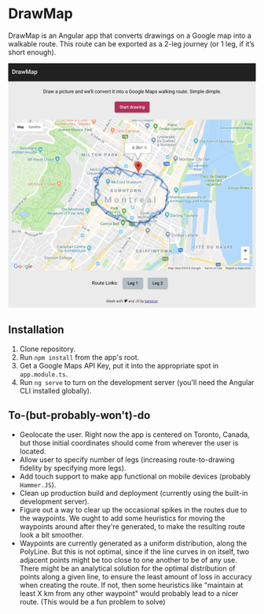 # DrawMap

DrawMap is an Angular app that converts drawings on a Google map into a walkable route. This route can be exported as
 a 2-leg journey (or 1 leg, if it’s short enough).
 
![DrawMap UI](https://raw.githubusercontent.com/kamirov/drawmap/master/cover.png)
 
## Installation
1. Clone repository.
1. Run `npm install` from the app's root.
1. Get a Google Maps API Key, put it into the appropriate spot in `app.module.ts`.
1. Run `ng serve` to turn on the development server (you'll need the Angular CLI installed globally).
 
## To-(but-probably-won't)-do
- Geolocate the user. Right now the app is centered on Toronto, Canada, but those initial coordinates should come 
from wherever the user is located.
- Allow user to specify number of legs (increasing route-to-drawing fidelity by specifying more legs).
- Add touch support to make app functional on mobile devices (probably `Hammer.JS`).
- Clean up production build and deployment (currently using the built-in development server).
- Figure out a way to clear up the occasional spikes in the routes due to the waypoints. We ought to add 
some heuristics for moving the waypoints around after they're generated, to make the resulting route look a bit 
smoother.
- Waypoints are currently generated as a uniform distribution, along the PolyLine. But this is not optimal, since if 
the line curves in on itself, two adjacent points might be too close to one another to be of any use. There might be 
an analytical solution for the optimal distribution of points along a given line, to ensure the least amount of loss 
in accuracy when creating the route. If not, then some heuristics like "maintain at least X km from any other waypoint" 
would probably lead to a nicer route. (This would be a fun problem to solve)
